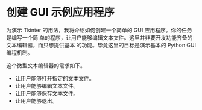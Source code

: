# 创建 GUI 示例应用程序

为演示 Tkinter 的用法，我将介绍如何创建一个简单的 GUI 应用程序。你的任务是编写一个简 单的程序，让用户能够编辑文本文件。这里并非要开发功能齐备的文本编辑器，而只想提供基本 的功能。毕竟这里的目标是演示基本的 Python GUI 编程机制。

这个微型文本编辑器的需求如下。

- 让用户能够打开指定的文本文件。
- 让用户能够编辑文本文件。
- 让用户能够保存文本文件。
- 让用户能够退出。


<script>
function run(target) {
    if (window.runner == undefined) {
        alert('在APP版本中才可以运行')
        return
    }

    if (target.innerHTML == '收起') {
        target.innerHTML = '运行'
        target.parentElement.getElementsByTagName('pre').item(0).style.display = 'none'
    } else {
        target.innerHTML = '收起'
        code = target.parentElement.parentElement.getElementsByTagName('code').item(0).innerText
        result = window.runner(code,'python')
        target.parentElement.getElementsByTagName('code').item(0).innerHTML = result
        target.parentElement.getElementsByTagName('pre').item(0).style.display = 'block'
    }
}
</script>